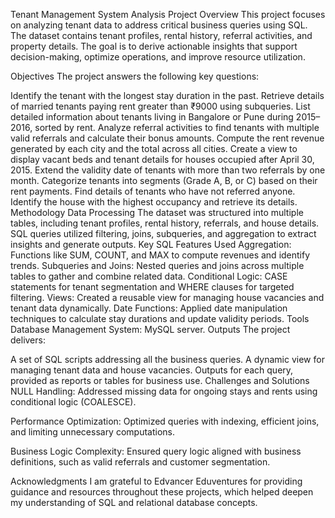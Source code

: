 Tenant Management System Analysis
Project Overview
This project focuses on analyzing tenant data to address critical business queries using SQL. The dataset contains tenant profiles, rental history, referral activities, and property details. The goal is to derive actionable insights that support decision-making, optimize operations, and improve resource utilization.

Objectives
The project answers the following key questions:

Identify the tenant with the longest stay duration in the past.
Retrieve details of married tenants paying rent greater than ₹9000 using subqueries.
List detailed information about tenants living in Bangalore or Pune during 2015–2016, sorted by rent.
Analyze referral activities to find tenants with multiple valid referrals and calculate their bonus amounts.
Compute the rent revenue generated by each city and the total across all cities.
Create a view to display vacant beds and tenant details for houses occupied after April 30, 2015.
Extend the validity date of tenants with more than two referrals by one month.
Categorize tenants into segments (Grade A, B, or C) based on their rent payments.
Find details of tenants who have not referred anyone.
Identify the house with the highest occupancy and retrieve its details.
Methodology
Data Processing
The dataset was structured into multiple tables, including tenant profiles, rental history, referrals, and house details.
SQL queries utilized filtering, joins, subqueries, and aggregation to extract insights and generate outputs.
Key SQL Features Used
Aggregation: Functions like SUM, COUNT, and MAX to compute revenues and identify trends.
Subqueries and Joins: Nested queries and joins across multiple tables to gather and combine related data.
Conditional Logic: CASE statements for tenant segmentation and WHERE clauses for targeted filtering.
Views: Created a reusable view for managing house vacancies and tenant data dynamically.
Date Functions: Applied date manipulation techniques to calculate stay durations and update validity periods.
Tools
Database Management System: MySQL server.
Outputs
The project delivers:

A set of SQL scripts addressing all the business queries.
A dynamic view for managing tenant data and house vacancies.
Outputs for each query, provided as reports or tables for business use.
Challenges and Solutions
NULL Handling: Addressed missing data for ongoing stays and rents using conditional logic (COALESCE).

Performance Optimization: Optimized queries with indexing, efficient joins, and limiting unnecessary computations.

Business Logic Complexity: Ensured query logic aligned with business definitions, such as valid referrals and customer segmentation.

Acknowledgments
I am grateful to Edvancer Eduventures for providing guidance and resources throughout these projects, which helped deepen my understanding of SQL and relational database concepts.
